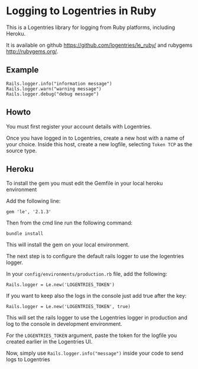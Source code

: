 Logging to Logentries in Ruby
=============================

This is a Logentries library for logging from Ruby platforms, including Heroku.

It is available on github <https://github.com/logentries/le_ruby/> and rubygems
<http://rubygems.org/>.


Example
-------

    Rails.logger.info("information message")
    Rails.logger.warn("warning message")
    Rails.logger.debug("debug message")


Howto
-----

You must first register your account details with Logentries. 

Once you have logged in to Logentries, create a new host with a name of your choice.
Inside this host, create a new logfile, selecting `Token TCP` as the source type.

Heroku
------

To install the gem you must edit the Gemfile in your local heroku environment

Add the following line:

    gem 'le', '2.1.3'

Then from the cmd line run the following command:

    bundle install

This will install the gem on your local environment.

The next step is to configure the default rails logger to use the logentries
logger.

In your `config/environments/production.rb` file, add the following:

    Rails.logger = Le.new('LOGENTRIES_TOKEN')
    
If you want to keep also the logs in the console just add true after the key:

    Rails.logger = Le.new('LOGENTRIES_TOKEN', true)

This will set the rails logger to use the Logentries logger in production and log to the console in development environment.

For the `LOGENTRIES_TOKEN` argument, paste the token for the logfile you created earlier in the Logentries UI.

Now, simply use `Rails.logger.info("message")` inside your code to send logs to Logentries
